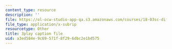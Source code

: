 ```yaml
---
content_type: resource
description: ''
file: https://ol-ocw-studio-app-qa.s3.amazonaws.com/courses/18-03sc-differential-equations-fall-2011/a3ed584e9c69571f8f296dbc2e1bd575_z-meBrqcy_I.vtt
file_type: application/x-subrip
resourcetype: Other
title: 3play caption file
uid: a3ed584e-9c69-571f-8f29-6dbc2e1bd575
---
```

